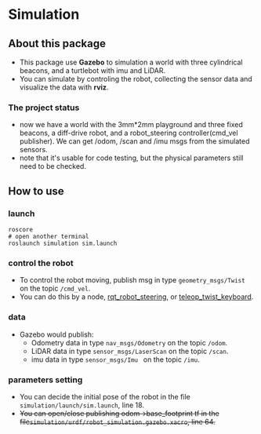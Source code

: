 # Simulation

## About this package

- This package use **Gazebo** to simulation a world with three cylindrical beacons, and a turtlebot with imu and LiDAR. 
- You can simulate by controling the robot, collecting the sensor data and visualize the data with **rviz**.

### The project status

- now we have a world with the 3mm*2mm playground and three fixed beacons, a diff-drive robot, and a robot_steering controller(cmd_vel publisher). We can get /odom, /scan and /imu msgs from the simulated sensors.
- note that it's usable for code testing, but the physical parameters still need to be checked.

## How to use

### launch

```bash=
roscore
# open another terminal
roslaunch simulation sim.launch
```

### control the robot

- To control the robot moving, publish msg in type `geometry_msgs/Twist` on the topic `/cmd_vel`. 
- You can do this by a node, [rqt_robot_steering](http://wiki.ros.org/rqt_robot_steering), or [teleop_twist_keyboard](http://wiki.ros.org/teleop_twist_keyboard).

### data

- Gazebo would publish: 
  - Odometry data in type `nav_msgs/Odometry` on the topic `/odom`.
  - LiDAR data in type `sensor_msgs/LaserScan` on the topic `/scan`.
  - imu data in type `sensor_msgs/Imu ` on the topic `/imu`.

### parameters setting

- You can decide the initial pose of the robot in the file `simulation/launch/sim.launch`, line 18.
- ~~You can open/close publishing odom->base_footprint tf in the file`simulation/urdf/robot_simulation.gazebo.xacro`, line 64.~~